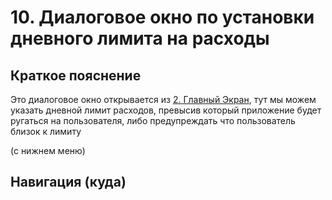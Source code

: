 # 10. Диалоговое окно по установки дневного лимита на расходы

## Краткое пояснение

Это диалоговое окно открывается из [2. Главный Экран](screen_2_main.md), тут мы можем указать
дневной лимит расходов, превысив который приложение будет ругаться на пользователя, либо
предупреждать что пользователь близок к лимиту

(с нижнем меню)

## Навигация (куда)

